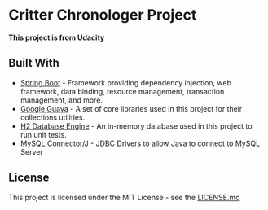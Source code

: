 # Critter Chronologer Project
<b>This project is from Udacity</b>

## Built With

* [Spring Boot](https://spring.io/projects/spring-boot) - Framework providing dependency injection, web framework, data binding, resource management, transaction management, and more.
* [Google Guava](https://github.com/google/guava) - A set of core libraries used in this project for their collections utilities.
* [H2 Database Engine](https://www.h2database.com/html/main.html) - An in-memory database used in this project to run unit tests.
* [MySQL Connector/J](https://www.mysql.com/products/connector/) - JDBC Drivers to allow Java to connect to MySQL Server

## License

This project is licensed under the MIT License - see the [LICENSE.md]()
